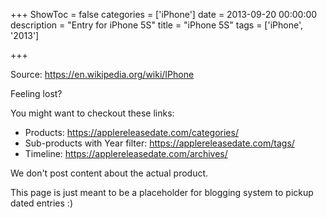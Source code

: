 +++
ShowToc = false
categories = ['iPhone']
date = 2013-09-20 00:00:00
description = "Entry for iPhone 5S"
title = "iPhone 5S"
tags = ['iPhone', '2013']

+++

Source: https://en.wikipedia.org/wiki/IPhone

Feeling lost?

You might want to checkout these links:
- Products: https://applereleasedate.com/categories/
- Sub-products with Year filter: https://applereleasedate.com/tags/
- Timeline: https://applereleasedate.com/archives/

We don't post content about the actual product. 



This page is just meant to be a placeholder for blogging system to pickup dated entries :)


